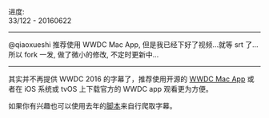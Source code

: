 进度:  
33/122 - 20160622
***
@qiaoxueshi 推荐使用 WWDC Mac App, 但是我已经下好了视频...就等 srt 了...所以 fork 一发, 做了微小的修改, 不定时更新中...
***
其实并不再提供 WWDC 2016 的字幕了，推荐使用开源的 [WWDC Mac App](https://github.com/insidegui/WWDC) 或者在 iOS 系统或 tvOS 上下载官方的 WWDC app 观看更为方便。

如果你有兴趣也可以使用去年的[脚本](https://github.com/qiaoxueshi/WWDC_2015_Video_Subtitle)来自行爬取字幕。

